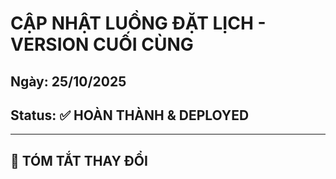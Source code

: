 # CẬP NHẬT LUỒNG ĐẶT LỊCH - VERSION CUỐI CÙNG

## Ngày: 25/10/2025
## Status: ✅ HOÀN THÀNH & DEPLOYED

---

## 🎯 TÓM TẮT THAY ĐỔI
